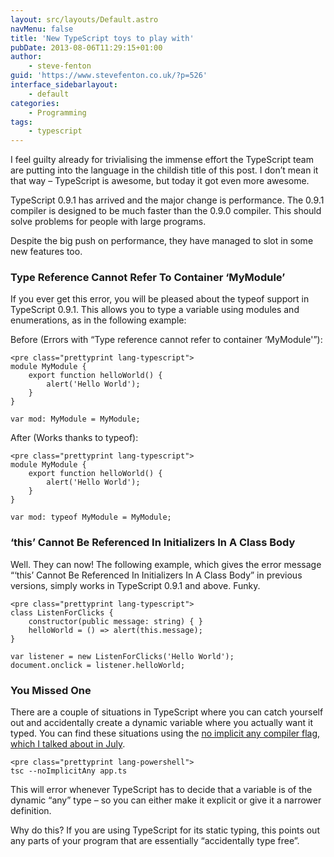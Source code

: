```yaml
---
layout: src/layouts/Default.astro
navMenu: false
title: 'New TypeScript toys to play with'
pubDate: 2013-08-06T11:29:15+01:00
author:
    - steve-fenton
guid: 'https://www.stevefenton.co.uk/?p=526'
interface_sidebarlayout:
    - default
categories:
    - Programming
tags:
    - typescript
---
```


I feel guilty already for trivialising the immense effort the TypeScript team are putting into the language in the childish title of this post. I don’t mean it that way – TypeScript is awesome, but today it got even more awesome.

TypeScript 0.9.1 has arrived and the major change is performance. The 0.9.1 compiler is designed to be much faster than the 0.9.0 compiler. This should solve problems for people with large programs.

Despite the big push on performance, they have managed to slot in some new features too.

### Type Reference Cannot Refer To Container ‘MyModule’

If you ever get this error, you will be pleased about the typeof support in TypeScript 0.9.1. This allows you to type a variable using modules and enumerations, as in the following example:

Before (Errors with “Type reference cannot refer to container ‘MyModule'”):

```
<pre class="prettyprint lang-typescript">
module MyModule {
    export function helloWorld() {
        alert('Hello World');
    }
}

var mod: MyModule = MyModule;
```

After (Works thanks to typeof):

```
<pre class="prettyprint lang-typescript">
module MyModule {
    export function helloWorld() {
        alert('Hello World');
    }
}

var mod: typeof MyModule = MyModule;
```

### ‘this’ Cannot Be Referenced In Initializers In A Class Body

Well. They can now! The following example, which gives the error message “‘this’ Cannot Be Referenced In Initializers In A Class Body” in previous versions, simply works in TypeScript 0.9.1 and above. Funky.

```
<pre class="prettyprint lang-typescript">
class ListenForClicks {
    constructor(public message: string) { }
    helloWorld = () => alert(this.message);
}

var listener = new ListenForClicks('Hello World');
document.onclick = listener.helloWorld;
```

### You Missed One

There are a couple of situations in TypeScript where you can catch yourself out and accidentally create a dynamic variable where you actually want it typed. You can find these situations using the [no implicit any compiler flag, which I talked about in July](https://www.stevefenton.co.uk/2013/07/TypeScript-No-Implicit-Any-Compiler-Flag/).

```
<pre class="prettyprint lang-powershell">
tsc --noImplicitAny app.ts
```

This will error whenever TypeScript has to decide that a variable is of the dynamic “any” type – so you can either make it explicit or give it a narrower definition.

Why do this? If you are using TypeScript for its static typing, this points out any parts of your program that are essentially “accidentally type free”.